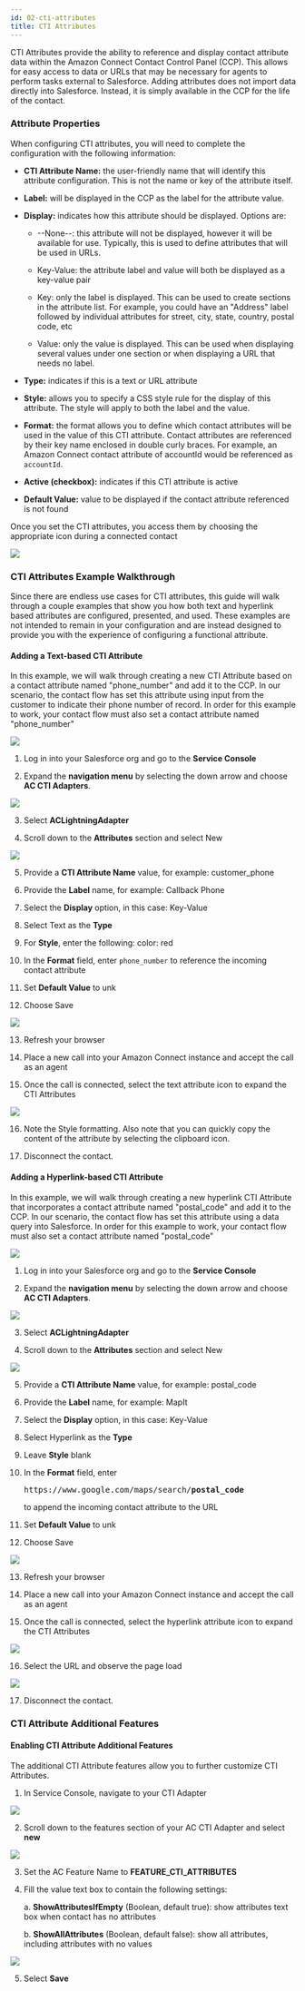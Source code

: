 ```yaml
---
id: 02-cti-attributes
title: CTI Attributes
---
```


CTI Attributes provide the ability to reference and display contact
attribute data within the Amazon Connect Contact Control Panel (CCP).
This allows for easy access to data or URLs that may be necessary for
agents to perform tasks external to Salesforce. Adding attributes does
not import data directly into Salesforce. Instead, it is simply
available in the CCP for the life of the contact.

### Attribute Properties

When configuring CTI attributes, you will need to complete the
configuration with the following information:

-   **CTI Attribute Name:** the user-friendly name that will identify
    this attribute configuration. This is not the name or key of the
    attribute itself.

-   **Label:** will be displayed in the CCP as the label for the
    attribute value.

-   **Display:** indicates how this attribute should be displayed.
    Options are:

    -   --None--: this attribute will not be displayed, however it will
        be available for use. Typically, this is used to define
        attributes that will be used in URLs.

    -   Key-Value: the attribute label and value will both be displayed
        as a key-value pair

    -   Key: only the label is displayed. This can be used to create
        sections in the attribute list. For example, you could have an
        "Address" label followed by individual attributes for street,
        city, state, country, postal code, etc

    -   Value: only the value is displayed. This can be used when
        displaying several values under one section or when displaying a
        URL that needs no label.

-   **Type:** indicates if this is a text or URL attribute

-   **Style:** allows you to specify a CSS style rule for the display of
    this attribute. The style will apply to both the label and the
    value.

-   **Format:** the format allows you to define which contact attributes
    will be used in the value of this CTI attribute. Contact attributes
    are referenced by their key name enclosed in double curly braces.
    For example, an Amazon Connect contact attribute of accountId would
    be referenced as `accountId`.

-   **Active (checkbox):** indicates if this CTI attribute is active

-   **Default Value:** value to be displayed if the contact attribute
    referenced is not found

Once you set the CTI attributes, you access them by choosing the
appropriate icon during a connected contact

<img src="/img/lightning/image121.png" />

### CTI Attributes Example Walkthrough

Since there are endless use cases for CTI attributes, this guide will
walk through a couple examples that show you how both text and hyperlink
based attributes are configured, presented, and used. These examples are
not intended to remain in your configuration and are instead designed to
provide you with the experience of configuring a functional attribute.

#### Adding a Text-based CTI Attribute

In this example, we will walk through creating a new CTI Attribute based
on a contact attribute named "phone_number" and add it to the CCP. In
our scenario, the contact flow has set this attribute using input from
the customer to indicate their phone number of record. In order for this
example to work, your contact flow must also set a contact attribute
named "phone_number"

<img src="/img/lightning/image122.png" />

1.  Log in into your Salesforce org and go to the **Service Console**

2.  Expand the **navigation menu** by selecting the down arrow and
    choose **AC CTI Adapters**.
    
<img src="/img/lightning/image114.png" />

3.  Select **ACLightningAdapter**

4.  Scroll down to the **Attributes** section and select New

<img src="/img/lightning/image123.png" />

5.  Provide a **CTI Attribute Name** value, for example: customer_phone

6.  Provide the **Label** name, for example: Callback Phone

7.  Select the **Display** option, in this case: Key-Value

8.  Select Text as the **Type**

9.  For **Style**, enter the following: color: red

10. In the **Format** field, enter `phone_number` to reference the
    incoming contact attribute

11. Set **Default Value** to unk

12. Choose Save

<img src="/img/lightning/image124.png" />

13. Refresh your browser

14. Place a new call into your Amazon Connect instance and accept the
    call as an agent

15. Once the call is connected, select the text attribute icon to expand
    the CTI Attributes
    
<img src="/img/lightning/image125.png" />

16. Note the Style formatting. Also note that you can quickly copy the
    content of the attribute by selecting the clipboard icon.

17. Disconnect the contact.

#### Adding a Hyperlink-based CTI Attribute

In this example, we will walk through creating a new hyperlink CTI
Attribute that incorporates a contact attribute named "postal_code" and
add it to the CCP. In our scenario, the contact flow has set this
attribute using a data query into Salesforce. In order for this example
to work, your contact flow must also set a contact attribute named
"postal_code"

<img src="/img/lightning/image126.png" />

1.  Log in into your Salesforce org and go to the **Service Console**

2.  Expand the **navigation menu** by selecting the down arrow and
    choose **AC CTI Adapters**.
    
<img src="/img/lightning/image114.png" />

3.  Select **ACLightningAdapter**

4.  Scroll down to the **Attributes** section and select New

<img src="/img/lightning/image123.png" />

5.  Provide a **CTI Attribute Name** value, for example: postal_code

6.  Provide the **Label** name, for example: MapIt

7.  Select the **Display** option, in this case: Key-Value

8.  Select Hyperlink as the **Type**

9.  Leave **Style** blank

10. In the **Format** field, enter
    <pre>https://www.google.com/maps/search/<b>postal_code</b></pre>
    to append the incoming contact attribute to the URL

11. Set **Default Value** to unk

12. Choose Save

<img src="/img/lightning/image127.png" />

13. Refresh your browser

14. Place a new call into your Amazon Connect instance and accept the
    call as an agent

15. Once the call is connected, select the hyperlink attribute icon to
    expand the CTI Attributes
    
<img src="/img/lightning/image128.png" />

16. Select the URL and observe the page load

<img src="/img/lightning/image129.png" />

17. Disconnect the contact.

### CTI Attribute Additional Features

#### Enabling CTI Attribute Additional Features

The additional CTI Attribute features allow you to further customize CTI
Attributes.

1.  In Service Console, navigate to your CTI Adapter

<img src="/img/lightning/image130.png" />

2.  Scroll down to the features section of your AC CTI Adapter and
    select **new**

<img src="/img/lightning/image131.png" />

3.  Set the AC Feature Name to **FEATURE_CTI_ATTRIBUTES**

4.  Fill the value text box to contain the following settings:

    a.  **ShowAttributesIfEmpty** (Boolean, default true): show
    attributes text box when contact has no attributes 
        
    b.  **ShowAllAttributes** (Boolean, default false): show all attributes, including attributes with no values

<img src="/img/lightning/image132.png" />

5.  Select **Save**

